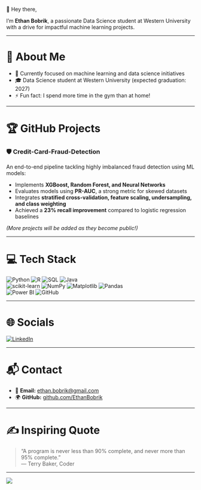 👋 Hey there,

I’m **Ethan Bobrik**, a passionate Data Science student at Western University with a drive for impactful machine learning projects.

---

# 💫 About Me
- 🎯 Currently focused on machine learning and data science initiatives  
- 🎓 Data Science student at Western University (expected graduation: 2027)  
- ⚡ Fun fact: I spend more time in the gym than at home!  

---

# 🏆 GitHub Projects

### 🛡️ Credit-Card-Fraud-Detection  
An end-to-end pipeline tackling highly imbalanced fraud detection using ML models:  
- Implements **XGBoost, Random Forest, and Neural Networks**  
- Evaluates models using **PR-AUC**, a strong metric for skewed datasets  
- Integrates **stratified cross-validation, feature scaling, undersampling, and class weighting**  
- Achieved a **23% recall improvement** compared to logistic regression baselines  

*(More projects will be added as they become public!)*  

---

# 💻 Tech Stack
![Python](https://img.shields.io/badge/python-3670A0?style=for-the-badge&logo=python&logoColor=ffdd54) ![R](https://img.shields.io/badge/r-%23276DC3.svg?style=for-the-badge&logo=r&logoColor=white) ![SQL](https://img.shields.io/badge/mysql-4479A1.svg?style=for-the-badge&logo=mysql&logoColor=white) ![Java](https://img.shields.io/badge/java-%23ED8B00.svg?style=for-the-badge&logo=openjdk&logoColor=white)  
![scikit-learn](https://img.shields.io/badge/scikit--learn-%23F7931E.svg?style=for-the-badge&logo=scikit-learn&logoColor=white) ![NumPy](https://img.shields.io/badge/numpy-%23013243.svg?style=for-the-badge&logo=numpy&logoColor=white) ![Matplotlib](https://img.shields.io/badge/Matplotlib-%23ffffff.svg?style=for-the-badge&logo=Matplotlib&logoColor=black) ![Pandas](https://img.shields.io/badge/pandas-%23150458.svg?style=for-the-badge&logo=pandas&logoColor=white)  
![Power BI](https://img.shields.io/badge/power_bi-F2C811?style=for-the-badge&logo=powerbi&logoColor=black) ![GitHub](https://img.shields.io/badge/github-%23121011.svg?style=for-the-badge&logo=github&logoColor=white)  

---

# 🌐 Socials
[![LinkedIn](https://img.shields.io/badge/LinkedIn-%230077B5.svg?logo=linkedin&logoColor=white)](https://www.linkedin.com/in/EthanBobrik/)  

---

# 📬 Contact
- 📧 **Email:** [ethan.bobrik@gmail.com](mailto:ethan.bobrik@gmail.com)  
- 🌍 **GitHub:** [github.com/EthanBobrik](https://github.com/EthanBobrik)  

---

# ✍️ Inspiring Quote
> “A program is never less than 90% complete, and never more than 95% complete.”  
> — Terry Baker, Coder  

---

[![](https://visitcount.itsvg.in/api?id=EthanBobrik&icon=0&color=0)](https://visitcount.itsvg.in)  
